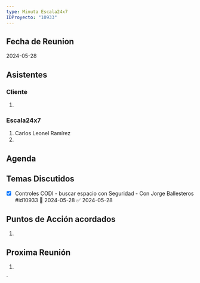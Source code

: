 ```yaml
---
type: Minuta Escala24x7
IDProyecto: "10933"
---
```

## Fecha de Reunion
2024-05-28

## Asistentes

### Cliente
1. 
### Escala24x7
1. Carlos Leonel Ramírez
2. 

## Agenda

## Temas Discutidos

- [x] Controles CODI - buscar espacio con Seguridad - Con Jorge Ballesteros #id10933 📅 2024-05-28 ✅ 2024-05-28



## Puntos de Acción acordados
1. 

## Proxima Reunión
1.  

`